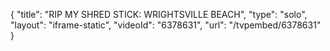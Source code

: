 {
    "title": "RIP MY SHRED STICK: WRIGHTSVILLE BEACH",
    "type": "solo",
    "layout": "iframe-static",
    "videoId": "6378631",
    "url": "\/tvpembed\/6378631"
}
